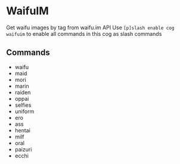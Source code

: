 # WaifuIM
Get waifu images by tag from waifu.im API
Use `[p]slash enable cog waifuim` to enable all commands in this cog as slash commands

## Commands

- waifu
- maid
- mori
- marin
- raiden
- oppai
- selfies
- uniform
- ero
- ass
- hentai
- milf
- oral
- paizuri
- ecchi